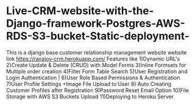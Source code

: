 # Live-CRM-website-with-the-Django-framework-Postgres-AWS-RDS-S3-bucket-Static-deployment-
This is a django base customer relationship management website website link  https://ranajoy-crm.herokuapp.com/  Features like 1)Dynamic URL's 2)Create Update &amp; Delete (CRUD) with Model Forms 3)Inline Formsets for Multiple order creation 4)Filter Form Table Search 5)User Registration and Login Authentication |  6)User Role Based Permissions &amp; Authentication 7)User Profile Settings +Image File Upload to User 8) Auto Creating Customer Profiles after Registration 9)Password Reset Email Option 10)File Storage with AWS S3 Buckets Upload 11)Deploying to Heroku Server
